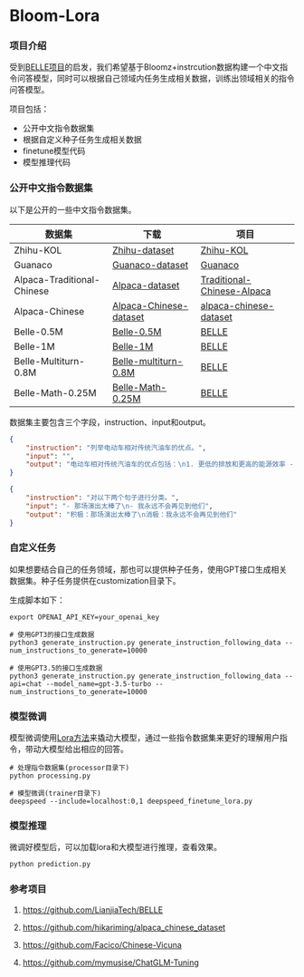 # Bloom-Lora
### 项目介绍

受到[BELLE项目](https://github.com/LianjiaTech/BELLE)的启发，我们希望基于Bloomz+instrcution数据构建一个中文指令问答模型，同时可以根据自己领域内任务生成相关数据，训练出领域相关的指令问答模型。

项目包括：

- 公开中文指令数据集
- 根据自定义种子任务生成相关数据
- finetune模型代码
- 模型推理代码



### 公开中文指令数据集

以下是公开的一些中文指令数据集。

| 数据集                     | 下载                                                         | 项目                                                         |
| -------------------------- | ------------------------------------------------------------ | ------------------------------------------------------------ |
| Zhihu-KOL                  | [Zhihu-dataset](https://huggingface.co/datasets/wangrui6/Zhihu-KOL) | [Zhihu-KOL](https://github.com/wangrui6/Zhihu-KOL)           |
| Guanaco                    | [Guanaco-dataset](https://huggingface.co/datasets/JosephusCheung/GuanacoDataset) | [Guanaco](https://guanaco-model.github.io/)                  |
| Alpaca-Traditional-Chinese | [Alpaca-dataset](https://github.com/ntunlplab/traditional-chinese-alpaca/tree/main/data) | [Traditional-Chinese-Alpaca](https://github.com/ntunlplab/traditional-chinese-alpaca) |
| Alpaca-Chinese             | [Alpaca-Chinese-dataset](https://github.com/hikariming/alpaca_chinese_dataset/tree/main/%E7%BF%BB%E8%AF%91%E5%90%8E%E7%9A%84%E4%B8%AD%E6%96%87%E6%95%B0%E6%8D%AE) | [alpaca-chinese-dataset](https://github.com/hikariming/alpaca_chinese_dataset) |
| Belle-0.5M                 | [Belle-0.5M](https://huggingface.co/datasets/BelleGroup/train_0.5M_CN) | [BELLE](https://github.com/LianjiaTech/BELLE)                |
| Belle-1M                   | [Belle-1M](https://huggingface.co/datasets/BelleGroup/train_1M_CN) | [BELLE](https://github.com/LianjiaTech/BELLE)                |
| Belle-Multiturn-0.8M       | [Belle-multiturn-0.8M](https://huggingface.co/datasets/BelleGroup/multiturn_chat_0.8M) | [BELLE](https://github.com/LianjiaTech/BELLE)                |
| Belle-Math-0.25M           | [Belle-Math-0.25M](https://huggingface.co/datasets/BelleGroup/school_math_0.25M) | [BELLE](https://github.com/LianjiaTech/BELLE)                |

数据集主要包含三个字段，instruction、input和output。

```json
{
	"instruction": "列举电动车相对传统汽油车的优点。",
	"input": "",
	"output": "电动车相对传统汽油车的优点包括：\n1. 更低的排放和更高的能源效率 - 电动车所产生的有害排放物质远少于汽油车，并且它们的能源利用效率更高。\n2. 更低的维护成本 - 电动车需要更少的保养和通常拥有较少的运动部件，从而降低了总体维护成本。\n3. 更低的燃料成本 - 电动车需要比汽油车少得多的燃料，因此随着时间的推移，可以节省成本。\n4. 更长的续航里程 - 电动车单次充电可以行驶比汽油车更远的距离，非常适合长途通勤。\n5. 更为安静的运行 - 电动车比汽油车要安静得多，使驾驶更加愉悦。"
}

{
	"instruction": "对以下两个句子进行分类。",
	"input": "- 那场演出太棒了\n- 我永远不会再见到他们",
	"output": "积极：那场演出太棒了\n消极：我永远不会再见到他们"
}
```



### 自定义任务

如果想要结合自己的任务领域，那也可以提供种子任务，使用GPT接口生成相关数据集。种子任务提供在customization目录下。

生成脚本如下：

```shell
export OPENAI_API_KEY=your_openai_key

# 使用GPT3的接口生成数据
python3 generate_instruction.py generate_instruction_following_data --num_instructions_to_generate=10000

# 使用GPT3.5的接口生成数据
python3 generate_instruction.py generate_instruction_following_data --api=chat --model_name=gpt-3.5-turbo --num_instructions_to_generate=10000
```



### 模型微调

模型微调使用[Lora方法](https://arxiv.org/pdf/2106.09685.pdf)来撬动大模型，通过一些指令数据集来更好的理解用户指令，带动大模型给出相应的回答。

```shell
# 处理指令数据集(processor目录下)
python processing.py

# 模型微调(trainer目录下)
deepspeed --include=localhost:0,1 deepspeed_finetune_lora.py
```



### 模型推理

微调好模型后，可以加载lora和大模型进行推理，查看效果。

```python
python prediction.py
```



### 参考项目

1. https://github.com/LianjiaTech/BELLE

2. https://github.com/hikariming/alpaca_chinese_dataset

3. https://github.com/Facico/Chinese-Vicuna

4. https://github.com/mymusise/ChatGLM-Tuning

   
